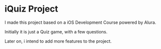 #  iQuiz Project 

I made this project based on a iOS Development Course powered by Alura. 

Initially it is just a Quiz game, with a few questions. 

Later on, i intend to add more features to the project. 


